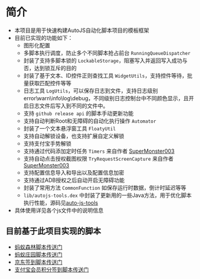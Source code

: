 
# 简介

- 本项目是用于快速构建AutoJS自动化脚本项目的模板框架
- 目前已实现的功能如下：
  - 图形化配置
  - 多脚本执行调度，防止多个不同脚本抢占前台 `RunningQueueDispatcher`
  - 封装了支持多脚本锁的 `LockableStorage`，阻塞写入并返回写入成功与否，达到锁互斥的目的
  - 封装了基于文本、ID控件正则查找工具 `WidgetUtils`，支持控件等待，批量获取匹配控件等等
  - 日志工具 `LogUtils`，可以保存日志到文件，支持日志级别 error\warn\info\log\debug，不同级别日志控制台中不同颜色显示，且开启日志文件后写入到不同的文件中。
  - 支持 `github release api` 的脚本手动更新功能
  - 支持自动判断Root和无障碍的自动化执行操作 `Automator`
  - 封装了一个文本悬浮窗工具 `FloatyUtil`
  - 支持自动解锁设备，也支持扩展自定义解锁
  - 支持支付宝手势解锁
  - 支持通过代码添加定时任务 `Timers` 来自作者 [SuperMonster003](https://github.com/SuperMonster003)
  - 支持自动点击授权截图权限 `TryRequestScreenCapture` 来自作者 [SuperMonster003](https://github.com/SuperMonster003)
  - 支持配置信息导入和导出以及配置信息加密
  - 支持通过ADB授权之后自动开启无障碍功能
  - 封装了常用方法 `CommonFunction` 如保存运行时数据，倒计时延迟等等
  - `lib/autojs-tools.dex` 中封装了更新用的一些Java方法，用于优化脚本执行性能，源码见[auto-js-tools](https://github.com/TonyJiangWJ/auto-js-tools)
- 具体使用详见各个js文件中的说明信息

## 目前基于此项目实现的脚本

- [蚂蚁森林脚本传送门](https://github.com/TonyJiangWJ/Ant-Forest)
- [蚂蚁庄园脚本传送门](https://github.com/TonyJiangWJ/Ant-Manor)
- [京东签到脚本传送门](https://github.com/TonyJiangWJ/JingDongBeans)
- [支付宝会员积分签到脚本传送门](https://github.com/TonyJiangWJ/JingDongBeans)
